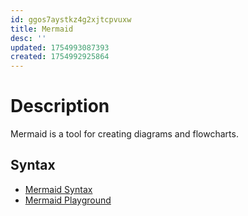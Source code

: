```yaml
---
id: ggos7aystkz4g2xjtcpvuxw
title: Mermaid
desc: ''
updated: 1754993087393
created: 1754992925864
---
```


# Description
Mermaid is a tool for creating diagrams and flowcharts.

## Syntax
- [Mermaid Syntax](https://mermaid.js.org/intro/)
- [Mermaid Playground](https://mermaid.live/)
